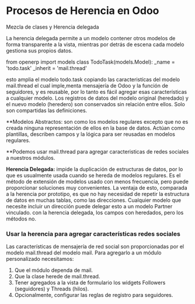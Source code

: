 Procesos de Herencia en Odoo
============================

Mezcla de clases y Herencia delegada

La herencia delegada permite a un modelo contener otros modelos de forma transparente a la vista, mientras por detrás de escena cada modelo gestiona sus propios datos.

from openerp import models
class TodoTask(models.Model):
    _name = 'todo.task'
    _inherit = 'mail.thread'


esto amplia el modelo todo.task copiando las caracteristícas del modelo mail.thread el cual imple,menta mensajería de Odoo y la función de seguidores, y es reusable, por lo tanto es fácil agregar esas características a cualquier modelo. Los registros de datos del modelo original (heredado) y el nuevo modelo (heredero) son conservados sin relación entre ellos. Solo son compartidas las definiciones.

**Modelos Abstractos: son como los modelos regulares excepto que no es creada ninguna representación de ellos en la base de datos. Actúan como plantillas, describen campos y la lógica para ser reusadas en modelos regulares.

**Podemos usar mail.thread para agregar caracteristicas de redes sociales a nuestros módulos.

**Herencia Delegada:**  impide la duplicación de estructuras de datos, por lo que es usualmente usada cuando se hereda de modelos regulares. Es el método de extensión de modelos usado con menos frecuencia, pero puede proporcionar soluciones muy convenientes.
La ventaja de esto, comparada a la herencia por prototipo, es que no hay necesidad de repetir la estructura de datos en muchas tablas, como las direcciones. Cualquier modelo que necesite incluir un dirección puede delegar esto a un modelo Partner vinculado.
con la herencia delegada, los campos con heredados, pero los métodos no.

### Usar la herencia para agregar características redes sociales

Las características de mensajería de red social son proporcionadas por el modelo mail.thread del modelo mail. Para agregarlo a un módulo personalizado necesitamos:

1. Que el módulo dependa de mail.
1. Que la clase herede de mail.thread.
1. Tener agregados a la vista de formulario los widgets Followers (seguidores) y Threads (hilos).
1. Opcionalmente, configurar las reglas de registro para seguidores.





